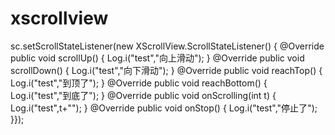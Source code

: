 # xscrollview
sc.setScrollStateListener(new XScrollView.ScrollStateListener() {    @Override    public void scrollUp() {        Log.i("test","向上滑动");    }    @Override    public void scrollDown() {        Log.i("test","向下滑动");    }    @Override    public void reachTop() {        Log.i("test","到顶了");    }    @Override    public void reachBottom() {        Log.i("test","到底了");    }    @Override    public void onScrolling(int t) {        Log.i("test",t+"");    }    @Override    public void onStop() {        Log.i("test","停止了");    }});
